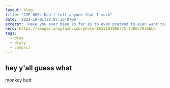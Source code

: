 ```yaml
---
layout: blog
title: "CSE 000: Don't tell anyone that I suck"
date: '2021-10-01T22:07:36-0700'
excerpt: 'Have you ever been so far as to even pretend to even want to go to do more like.'
hero: https://images.unsplash.com/photo-1633181066775-438ec783b6ba
tags:
  - blog
  - diary
  - compsci
---
```


## hey y'all guess what

monkey butt
